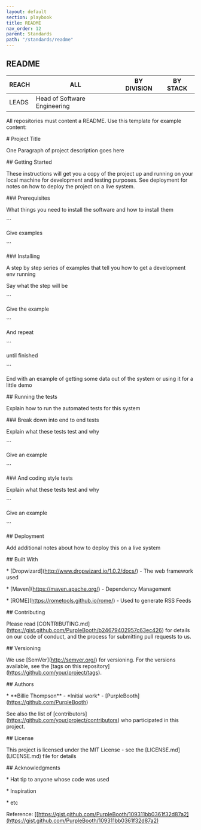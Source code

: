```yaml
---
layout: default
section: playbook
title: README
nav_order: 12
parent: Standards
path: "/standards/readme"
---
```


## README

| REACH | ALL                          | BY DIVISION | BY STACK |
| ----- | ---------------------------- | ----------- | -------- |
| LEADS | Head of Software Engineering |             |          |

All repositories must content a README. Use this template for example
content:

\# Project Title

One Paragraph of project description goes here

\#\# Getting Started

These instructions will get you a copy of the project up and running on
your local machine for development and testing purposes. See deployment
for notes on how to deploy the project on a live system.

\#\#\# Prerequisites

What things you need to install the software and how to install them

\`\`\`

Give examples

\`\`\`

\#\#\# Installing

A step by step series of examples that tell you how to get a development
env running

Say what the step will be

\`\`\`

Give the example

\`\`\`

And repeat

\`\`\`

until finished

\`\`\`

End with an example of getting some data out of the system or using it
for a little demo

\#\# Running the tests

Explain how to run the automated tests for this system

\#\#\# Break down into end to end tests

Explain what these tests test and why

\`\`\`

Give an example

\`\`\`

\#\#\# And coding style tests

Explain what these tests test and why

\`\`\`

Give an example

\`\`\`

\#\# Deployment

Add additional notes about how to deploy this on a live system

\#\# Built With

\* \[Dropwizard\](http://www.dropwizard.io/1.0.2/docs/) - The web
framework used

\* \[Maven\](https://maven.apache.org/) - Dependency Management

\* \[ROME\](https://rometools.github.io/rome/) - Used to generate RSS
Feeds

\#\# Contributing

Please read
\[CONTRIBUTING.md\](https://gist.github.com/PurpleBooth/b24679402957c63ec426)
for details on our code of conduct, and the process for submitting pull
requests to us.

\#\# Versioning

We use \[SemVer\](http://semver.org/) for versioning. For the versions
available, see the \[tags on this
repository\](https://github.com/your/project/tags).

\#\# Authors

\* \*\*Billie Thompson\*\* - \*Initial work\* -
\[PurpleBooth\](https://github.com/PurpleBooth)

See also the list of
\[contributors\](https://github.com/your/project/contributors) who
participated in this project.

\#\# License

This project is licensed under the MIT License - see the
\[LICENSE.md\](LICENSE.md) file for details

\#\# Acknowledgments

\* Hat tip to anyone whose code was used

\* Inspiration

\* etc

Reference:
[[https://gist.github.com/PurpleBooth/109311bb0361f32d87a2](https://gist.github.com/PurpleBooth/109311bb0361f32d87a2)
